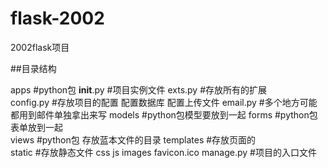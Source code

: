 # flask-2002
2002flask项目


##目录结构  

apps #python包
    __init__.py #项目实例文件
    exts.py #存放所有的扩展  
    config.py #存放项目的配置 配置数据库 配置上传文件 
    email.py #多个地方可能都用到邮件单独拿出来写 
    models #python包模型要放到一起 
    forms #python包 表单放到一起  
    views #python包 存放蓝本文件的目录
    templates #存放页面的  
    static #存放静态文件 
        css
        js
        images
        favicon.ico
manage.py #项目的入口文件  

